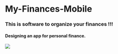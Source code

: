 # My-Finances-Mobile 
### This is software to organize your finances !!!
#### Designing an app for personal finance.
![](https://rockcontent.com/br/wp-content/uploads/sites/2/2021/08/Capa-para-conteudos-de-Financas-Pessoas-1-1024x538.png.webp)


